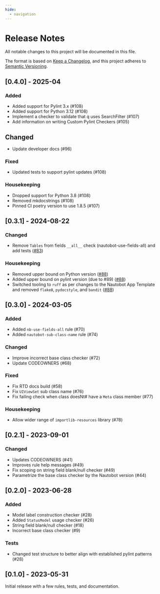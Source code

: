 ```yaml
---
hide:
  - navigation
---
```


# Release Notes

All notable changes to this project will be documented in this file.

The format is based on [Keep a Changelog](https://keepachangelog.com/en/1.0.0/),
and this project adheres to [Semantic Versioning](https://semver.org/spec/v2.0.0.html).

## [0.4.0] - 2025-04

### Added

- Added support for Pylint 3.x (#108)
- Added support for Python 3.12 (#108)
- Implement a checker to validate that q uses SearchFilter (#107)
- Add information on writing Custom Pylint Checkers (#105)

## Changed

- Update developer docs (#96)

### Fixed

- Updated tests to support pylint updates (#108)

### Housekeeping

- Dropped support for Python 3.8 (#108)
- Removed mkdocstrings (#108)
- Pinned CI poetry version to use 1.8.5 (#107)

## [0.3.1] - 2024-08-22

### Changed

- Remove `Tables` from fields `__all__` check (nautobot-use-fields-all) and add tests ([#83](https://github.com/nautobot/pylint-nautobot/pull/83))

### Housekeeping

- Removed upper bound on Python version ([#88](https://github.com/nautobot/pylint-nautobot/pull/88))
- Added upper bound on pylint version (due to #89) ([#88](https://github.com/nautobot/pylint-nautobot/pull/88))
- Switched tooling to `ruff` as per changes to the Nautobot App Template and removed `flake8`, `pydocstyle`, and `bandit` ([#88](https://github.com/nautobot/pylint-nautobot/pull/88))

## [0.3.0] - 2024-03-05

### Added

- Added `nb-use-fields-all` rule (#70)
- Added `nautobot-sub-class-name` rule (#74)

### Changed

- Improve incorrect base class checker (#72)
- Update CODEOWNERS (#68)

### Fixed

- Fix RTD docs build (#58)
- Fix `UIViewSet` sub class name (#76)
- Fix failing check when class doesNt# have a `Meta` class member (#77)

### Housekeeping

- Allow wider range of `importlib-resources` library (#78)

## [0.2.1] - 2023-09-01

### Changed

- Updates CODEOWNERS (#41)
- Improves rule help messages (#49)
- Fix scoping on string field blank/null checker (#49)
- Parametrize the base class checker by the Nautobot version (#44)

## [0.2.0] - 2023-06-28

### Added

- Model label construction checker (#28)
- Added `StatusModel` usage checker (#26)
- String field blank/null checker (#18)
- Incorrect base class checker (#9)

### Tests

- Changed test structure to better align with established pylint patterns (#28)

## [0.1.0] - 2023-05-31

Initial release with a few rules, tests, and documentation.
